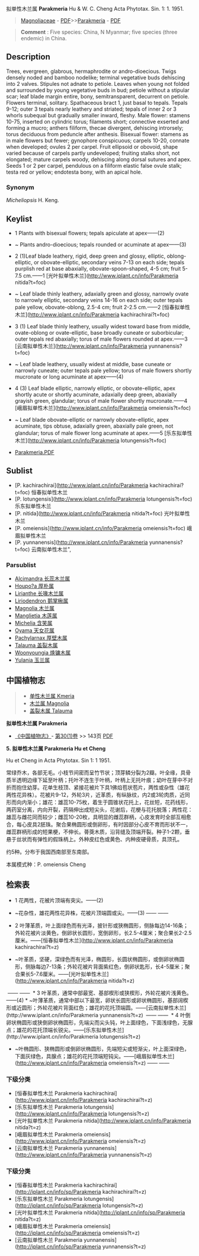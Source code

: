 拟单性木兰属 **Parakmeria** Hu & W. C. Cheng Acta Phytotax. Sin. 1: 1. 1951.

> [Magnoliaceae](http://www.iplant.cn/info/Magnoliaceae?t=foc) - [PDF](http://www.iplant.cn/foc/pdf/Magnoliaceae.pdf)>>[Parakmeria](http://www.iplant.cn/info/Parakmeria?t=foc) - [PDF](http://www.iplant.cn/foc/pdf/Parakmeria.pdf)

> **Comment** : 
> Five species: China, N Myanmar; five species (three endemic) in China.

## Description

Trees, evergreen, glabrous, hermaphrodite or andro-dioecious. Twigs densely noded and bamboo nodelike; terminal vegetative buds dehiscing into 2 valves. Stipules not adnate to petiole. Leaves when young not folded and surrounded by young vegetative buds in bud; petiole without a stipular scar; leaf blade margin entire, bony, semitransparent, decurrent on petiole. Flowers terminal, solitary. Spathaceous bract 1, just basal to tepals. Tepals 9-12; outer 3 tepals nearly leathery and striated; tepals of inner 2 or 3 whorls subequal but gradually smaller inward, fleshy. Male flower: stamens 10-75, inserted on cylindric torus; filaments short; connective exserted and forming a mucro; anthers filiform, thecae divergent, dehiscing introrsely; torus deciduous from peduncle after anthesis. Bisexual flower: stamens as in male flowers but fewer; gynophore conspicuous; carpels 10-20, connate when developed; ovules 2 per carpel. Fruit ellipsoid or obovoid, shape varied because of carpels partly undeveloped; fruiting stalks short, not elongated; mature carpels woody, dehiscing along dorsal sutures and apex. Seeds 1 or 2 per carpel, pendulous on a filiform elastic false ovule stalk; testa red or yellow; endotesta bony, with an apical hole.

### Synonym
*Micheliopsis* H. Keng.

## Keylist

* 1 Plants with bisexual flowers; tepals apiculate at apex——(2)
* ~ Plants andro-dioecious; tepals rounded or acuminate at apex——(3)

* 2 (1)Leaf blade leathery, rigid, deep green and glossy, elliptic, oblong-elliptic, or obovate-elliptic, secondary veins 7-13 on each side; tepals purplish red at base abaxially, obovate-spoon-shaped, 4-5 cm; fruit 5-7.5 cm.——1  [光叶拟单性木兰](http://www.iplant.cn/info/Parakmeria nitida?t=foc)
* ~ Leaf blade thinly leathery, adaxially green and glossy, narrowly ovate to narrowly elliptic, secondary veins 14-16 on each side; outer tepals pale yellow, obovate-oblong, 2.5-4 cm; fruit 2-2.5 cm.——2  [恒春拟单性木兰](http://www.iplant.cn/info/Parakmeria kachirachirai?t=foc)

* 3 (1) Leaf blade thinly leathery, usually widest toward base from middle, ovate-oblong or ovate-elliptic, base broadly cuneate or suborbicular; outer tepals red abaxially; torus of male flowers rounded at apex.——3  [云南拟单性木兰](http://www.iplant.cn/info/Parakmeria yunnanensis?t=foc)
* ~ Leaf blade leathery, usually widest at middle, base cuneate or narrowly cuneate; outer tepals pale yellow; torus of male flowers shortly mucronate or long acuminate at apex——(4)

* 4 (3) Leaf blade elliptic, narrowly elliptic, or obovate-elliptic, apex shortly acute or shortly acuminate, adaxially deep green, abaxially grayish green, glandular; torus of male flower shortly mucronate.——4  [峨眉拟单性木兰](http://www.iplant.cn/info/Parakmeria omeiensis?t=foc)
* ~ Leaf blade obovate-elliptic or narrowly obovate-elliptic, apex acuminate, tips obtuse, adaxially green, abaxially pale green, not glandular; torus of male flower long acuminate at apex.——5  [乐东拟单性木兰](http://www.iplant.cn/info/Parakmeria lotungensis?t=foc)

* [Parakmeria.PDF](http://www.iplant.cn/foc/pdf/Parakmeria.pdf)

## Sublist

* [P.  kachirachirai](http://www.iplant.cn/info/Parakmeria kachirachirai?t=foc)
 恒春拟单性木兰
* [P.  lotungensis](http://www.iplant.cn/info/Parakmeria lotungensis?t=foc)
 乐东拟单性木兰
* [P.  nitida](http://www.iplant.cn/info/Parakmeria nitida?t=foc)
 光叶拟单性木兰
* [P.  omeiensis](http://www.iplant.cn/info/Parakmeria omeiensis?t=foc)
 峨眉拟单性木兰
* [P.  yunnanensis](http://www.iplant.cn/info/Parakmeria yunnanensis?t=foc) 云南拟单性木兰",

### Parsublist

* [Alcimandra  长蕊木兰属](http://www.iplant.cn/info/Alcimandra?t=foc)
* [Houpo?a  厚朴属](http://www.iplant.cn/info/Houpo?a?t=foc)
* [Lirianthe  长喙木兰属](http://www.iplant.cn/info/Lirianthe?t=foc)
* [Liriodendron  鹅掌楸属](http://www.iplant.cn/info/Liriodendron?t=foc)
* [Magnolia  木兰属](http://www.iplant.cn/info/Magnolia?t=foc)
* [Manglietia  木莲属](http://www.iplant.cn/info/Manglietia?t=foc)
* [Michelia  含笑属](http://www.iplant.cn/info/Michelia?t=foc)
* [Oyama  天女花属](http://www.iplant.cn/info/Oyama?t=foc)
* [Pachylarnax  厚壁木属](http://www.iplant.cn/info/Pachylarnax?t=foc)
* [Talauma  盖裂木属](http://www.iplant.cn/info/Talauma?t=foc)
* [Woonyoungia  焕镛木属](http://www.iplant.cn/info/Woonyoungia?t=foc)
* [Yulania  玉兰属](http://www.iplant.cn/info/Yulania?t=foc)

## 中国植物志

> * [单性木兰属  Kmeria](http://www.iplant.cn/info/Kmeria?t=z)
> * [木兰属  Magnolia](http://www.iplant.cn/info/Magnolia?t=z)
> * [盖裂木属  Talauma](http://www.iplant.cn/info/Talauma?t=z)

**拟单性木兰属 Parakmeria**

* [《中国植物志》](http://www.iplant.cn/frps)- [第30(1)卷](http://www.iplant.cn/frps/vol/30(1)) >> 143页 [PDF](http://www.iplant.cn/frps/pdf/30(1)/143y.pdf)

**5. 拟单性木兰属 Parakmeria Hu et Cheng**

Hu et Cheng in Acta Phytotax. Sin 1: 1 1951.

常绿乔木，各部无毛。小枝节间密而呈竹节状；顶芽鳞分裂为2瓣。叶全缘，具骨质半透明边缘下延至叶柄；托叶不连生于叶柄，叶柄上无托叶痕；幼叶在芽中不对折而抱住幼芽。花单生枝顶、紧接花被片下具1佛焰苞状苞片，两性或杂性（雄花两性花异株）。花被片9-12，外轮3片，近革质，有纵脉纹，内2或3轮肉质，近同形而向内渐小；雄花：雄蕊10-75枚，着生于圆锥状花托上，花丝短，花药线形，两药室分离，内向开裂，药隔伸出成短尖头，花谢后，花梗与花托脱落；两性花：雄蕊与雌花同而较少；雌蕊10-20枚，具明显的雌蕊群柄，心皮发育时全部互相愈合，每心皮具2胚珠。聚合果椭圆形或倒卵形，有时因部分心皮不育而形状不一，雌蕊群柄形成的短果梗，不伸长。蓇葖木质，沿背缝及顶端开裂。种子1-2颗，垂悬于丝状而有弹性的假珠柄上。外种皮红色或黄色、内种皮硬骨质，具顶孔。

约5种。分布于我国西南部至东南部。

本属模式种：P. omeiensis Cheng

## 检索表

* 1 花两性，花被片顶端有突尖。——(2)
* ~花杂性，雄花两性花异株，花被片顶端圆或尖。——(3)</td></tr><tr><td>&nbsp;——&nbsp;——&nbsp;</td></tr>
* 2 叶薄革质，叶上面绿色而有光泽，披针形或狭椭圆形，侧脉每边14-16条；外轮花被片淡黄色，倒卵状长圆形，宽倒卵形，长2.5-4厘米；聚合果长2-2.5厘米。——[恒春拟单性木兰](http://www.iplant.cn/info/Parakmeria kachirachirai?t=z)

* ~叶革质，坚硬，深绿色而有光泽，椭圆形，长圆状椭圆形，或倒卵状椭圆形，侧脉每边7-13条；外轮花被片背面紫红色，倒卵状匙形，长4-5厘米；聚合果长5-7.6厘米。——[光叶拟单性木兰](http://www.iplant.cn/info/Parakmeria nitida?t=z)
</td></tr><tr><td>&nbsp;——&nbsp;——&nbsp;</td></tr>
* 3 叶革质，通常中部最宽、基部楔形或狭楔形，外轮花被片浅黄色。——(4)
* ~叶薄革质，通常中部以下最宽，卵状长圆形或卵状椭圆形，基部阔楔形或近圆形；外轮花被片背面红色；雄花的花托顶端圆。——[云南拟单性木兰](http://www.iplant.cn/info/Parakmeria yunnanensis?t=z)
</td></tr><tr><td>&nbsp;——&nbsp;——&nbsp;</td></tr>
* 4 叶倒卵状椭圆形或狭倒卵状椭圆形，先端尖而尖头钝，叶上面绿色，下面浅绿色，无腺点；雄花的花托顶端长锐尖。——[乐东拟单性木兰](http://www.iplant.cn/info/Parakmeria lotungensis?t=z)

* ~叶椭圆形、狭椭圆形或倒卵状椭圆形，先端短尖或短渐尖，叶上面深绿色，下面灰绿色，具腺点；雄花的花托顶端短钝尖。——[峨眉拟单性木兰](http://www.iplant.cn/info/Parakmeria omeiensis?t=z)</td></tr><tr><td>&nbsp;——&nbsp;——&nbsp;</td></tr>
### 下级分类
* [恒春拟单性木兰  Parakmeria kachirachirai](http://www.iplant.cn/info/Parakmeria kachirachirai?t=z)
* [乐东拟单性木兰  Parakmeria lotungensis](http://www.iplant.cn/info/Parakmeria lotungensis?t=z)
* [光叶拟单性木兰  Parakmeria nitida](http://www.iplant.cn/info/Parakmeria nitida?t=z)
* [峨眉拟单性木兰  Parakmeria omeiensis](http://www.iplant.cn/info/Parakmeria omeiensis?t=z)
* [云南拟单性木兰  Parakmeria yunnanensis](http://www.iplant.cn/info/Parakmeria yunnanensis?t=z)

### 下级分类
* [恒春拟单性木兰  Parakmeria kachirachirai](http://iplant.cn/info/sp/Parakmeria kachirachirai?t=z)
* [乐东拟单性木兰  Parakmeria lotungensis](http://iplant.cn/info/sp/Parakmeria lotungensis?t=z)
* [光叶拟单性木兰  Parakmeria nitida](http://iplant.cn/info/sp/Parakmeria nitida?t=z)
* [峨眉拟单性木兰  Parakmeria omeiensis](http://iplant.cn/info/sp/Parakmeria omeiensis?t=z)
* [云南拟单性木兰  Parakmeria yunnanensis](http://iplant.cn/info/sp/Parakmeria yunnanensis?t=z)
